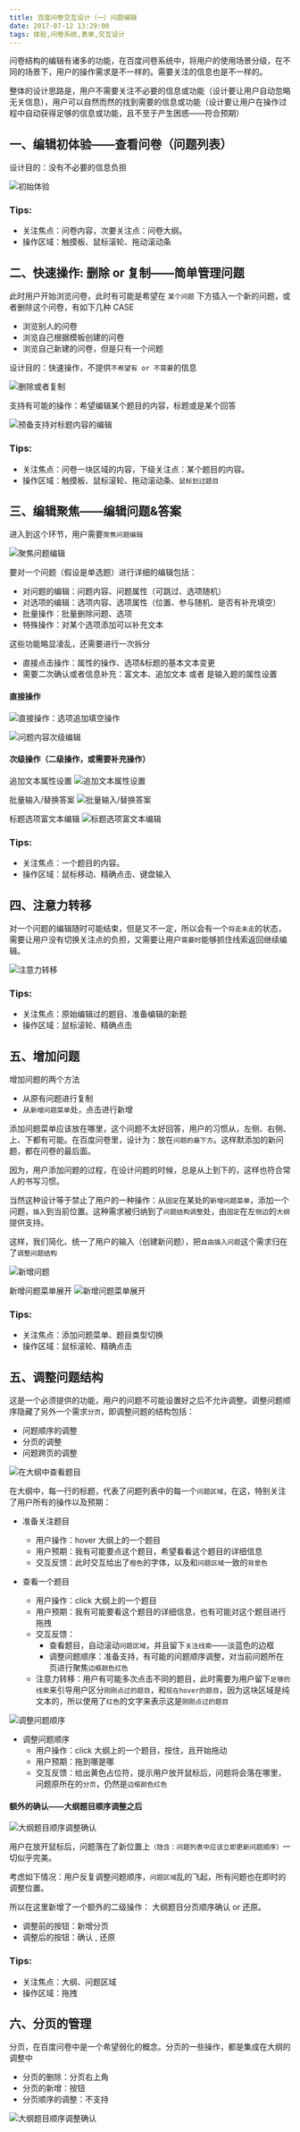 ```yaml
---
title: 百度问卷交互设计（一）问题编辑
date: 2017-07-12 13:29:00
tags: 体验,问卷系统,表单,交互设计
---
```


问卷结构的编辑有诸多的功能，在百度问卷系统中，将用户的使用场景分级，在不同的场景下，用户的操作需求是不一样的。需要关注的信息也是不一样的。

整体的设计思路是，用户不需要关注不必要的信息或功能（设计要让用户自动忽略无关信息），用户可以自然而然的找到需要的信息或功能（设计要让用户在操作过程中自动获得足够的信息或功能，且不至于产生困惑——符合预期）

## 一、编辑初体验——查看问卷（问题列表）

设计目的：没有不必要的信息负担

![初始体验](/ddemo/UIBaiduWenJuan/1.png)

### Tips:

- 关注焦点：问卷内容，次要关注点：问卷大纲。
- 操作区域：触摸板、鼠标滚轮、拖动滚动条



## 二、快速操作: 删除 or 复制——简单管理问题

此时用户开始浏览问卷，此时有可能是希望在 `某个问题` 下方插入一个新的问题，或者删除这个问卷，有如下几种 CASE

- 浏览别人的问卷
- 浏览自己根据模板创建的问卷
- 浏览自己新建的问卷，但是只有一个问题

设计目的：快速操作，不提供`不希望有 or 不需要`的信息

![删除或者复制](/ddemo/UIBaiduWenJuan/2.png)

支持有可能的操作：希望编辑某个题目的内容，标题或是某个回答

![预备支持对标题内容的编辑](/ddemo/UIBaiduWenJuan/2-1.png)

### Tips:

- 关注焦点：问卷一块区域的内容，下级关注点：某个题目的内容。
- 操作区域：触摸板、鼠标滚轮、拖动滚动条、`鼠标划过题目`

<!--more-->

## 三、编辑聚焦——编辑问题&答案

进入到这个环节，用户需要`聚焦问题编辑`

![聚焦问题编辑](/ddemo/UIBaiduWenJuan/3.png)

要对一个问题（假设是单选题）进行详细的编辑包括：

- 对问题的编辑：问题内容、问题属性（可跳过、选项随机）
- 对选项的编辑：选项内容、选项属性（位置、参与随机、是否有补充填空）
- 批量操作：批量删除问题、选项
- 特殊操作：对某个选项添加可以补充文本

这些功能略显凌乱，还需要进行一次拆分

- 直接点击操作：属性的操作、选项&标题的基本文本变更
- 需要二次确认或者信息补充：富文本、追加文本 或者 是输入题的属性设置


#### 直接操作

![直接操作：选项追加填空操作](/ddemo/UIBaiduWenJuan/3-1.png)

![问题内容次级编辑](/ddemo/UIBaiduWenJuan/3-2.png)

#### 次级操作（二级操作，或需要补充操作）


追加文本属性设置
![追加文本属性设置](/ddemo/UIBaiduWenJuan/3-2-1.png)

批量输入/替换答案
![批量输入/替换答案](/ddemo/UIBaiduWenJuan/3-2-2.png)

标题选项富文本编辑
![标题选项富文本编辑](/ddemo/UIBaiduWenJuan/3-2-3.png)

### Tips:
- 关注焦点：一个题目的内容。
- 操作区域：鼠标移动、精确点击、键盘输入


##  四、注意力转移

对一个问题的编辑随时可能结束，但是又不一定，所以会有一个`将走未走`的状态，需要让用户没有切换关注点的负担，又需要让用户`需要时`能够抓住线索返回继续编辑。

![注意力转移](/ddemo/UIBaiduWenJuan/3-3.png)

### Tips:
- 关注焦点：原始编辑过的题目、准备编辑的新题
- 操作区域：鼠标滚轮、精确点击

##  五、增加问题

增加问题的两个方法

- 从原有问题进行复制
- 从`新增问题菜单`处，点击进行新增

添加问题菜单应该放在哪里，这个问题不太好回答，用户的习惯从，左侧、右侧、上、下都有可能。在百度问卷里，设计为：放在`问题的最下方`。这样默添加的新问题，都在问卷的最后面。

因为，用户添加问题的过程，在设计问题的时候，总是从上到下的，这样也符合常人的书写习惯。

当然这种设计等于禁止了用户的一种操作：从`固定`在某处的`新增问题菜单`，添加一个问题，`插入`到当前位置。这种需求被归纳到了`问题结构调整`处，由`固定`在左`侧边`的`大纲`提供支持。

这样，我们简化、统一了用户的输入（创建新问题），把`自由插入问题`这个需求归在了`调整问题结构`

![新增问题](/ddemo/UIBaiduWenJuan/4.png)

新增问题菜单展开
![新增问题菜单展开](/ddemo/UIBaiduWenJuan/4-1.png)

### Tips:
- 关注焦点：添加问题菜单、题目类型切换
- 操作区域：鼠标滚轮、精确点击

##  五、调整问题结构

这是一个必须提供的功能，用户的问题不可能设置好之后不允许调整。调整问题顺序隐藏了另外一个需求`分页`，即调整问题的结构包括：

- 问题顺序的调整
- 分页的调整
- 问题跨页的调整

![在大纲中查看题目](/ddemo/UIBaiduWenJuan/5.png)

在大纲中，每一行的标题，代表了问题列表中的每一个`问题区域`，在这，特别关注了用户所有的操作以及预期：

- 准备关注题目
  - 用户操作：hover 大纲上的一个题目
  - 用户预期：我有可能要点这个题目，希望看看这个题目的详细信息
  - 交互反馈：此时交互给出了`橙色`的字体，以及和`问题区域`一致的`背景色`

- 查看一个题目
  - 用户操作：click 大纲上的一个题目
  - 用户预期：我有可能要看这个题目的详细信息，也有可能对这个题目进行拖拽
  - 交互反馈：
    - 查看题目，自动滚动`问题区域`，并且留下`关注线索`——淡蓝色的边框
    - 调整问题顺序：准备支持，有可能的问题顺序调整，对当前问题所在页进行聚焦`边框颜色红色`
  - 注意力转移：用户有可能多次点击不同的题目，此时需要为用户留下`足够的线索`来引导用户区分`刚刚点过的题目`，和`现在hover的题目`，因为这块区域是纯文本的，所以使用了`红色`的文字来表示这是`刚刚点过的题目`

![调整问题顺序](/ddemo/UIBaiduWenJuan/5-1.png)

- 调整问题顺序
  - 用户操作：click 大纲上的一个题目，按住，且开始拖动
  - 用户预期：拖到哪是哪
  - 交互反馈：给出黄色占位符，提示用户放开鼠标后，问题将会落在哪里，问题原所在的`分页`，仍然是`边框颜色红色`

#### 额外的确认——大纲题目顺序调整之后

![大纲题目顺序调整确认](/ddemo/UIBaiduWenJuan/5-2.png)

用户在放开鼠标后，问题落在了新位置上`（隐含：问题列表中应该立即更新问题顺序）`一切似乎完美。

考虑如下情况：用户反复调整问题顺序，`问题区域`乱的飞起，所有问题也在即时的调整位置。

所以在这里新增了一个额外的二级操作： 大纲题目分页顺序确认 or 还原。

- 调整前的按钮：新增分页
- 调整后的按钮：确认 , 还原


### Tips:
- 关注焦点：大纲、问题区域
- 操作区域：拖拽


## 六、分页的管理

分页，在百度问卷中是一个希望弱化的概念。分页的一些操作，都是集成在大纲的调整中

- 分页的删除：分页右上角
- 分页的新增：按钮
- 分页顺序的调整：不支持

![大纲题目顺序调整确认](/ddemo/UIBaiduWenJuan/6.png)
